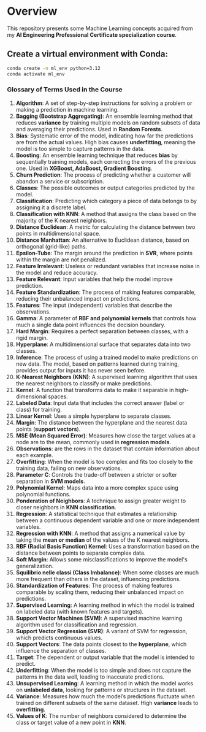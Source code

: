 # Overview 

This repository presents some Machine Learning concepts acquired from my **AI Engineering Professional Certificate specialization course**.

## Create a virtual environment with **Conda**:
 ```bash
 conda create -n ml_env python=3.12
 conda activate ml_env
```

### **Glossary of Terms Used in the Course**  

1. **Algorithm**: A set of step-by-step instructions for solving a problem or making a prediction in machine learning.  
2. **Bagging (Bootstrap Aggregating)**: An ensemble learning method that reduces **variance** by training multiple models on random subsets of data and averaging their predictions. Used in **Random Forests**.  
3. **Bias**: Systematic error of the model, indicating how far the predictions are from the actual values. High bias causes **underfitting**, meaning the model is too simple to capture patterns in the data.  
4. **Boosting**: An ensemble learning technique that reduces **bias** by sequentially training models, each correcting the errors of the previous one. Used in **XGBoost, AdaBoost, Gradient Boosting**.  
5. **Churn Prediction**: The process of predicting whether a customer will abandon a service or subscription.  
6. **Classes**: The possible outcomes or output categories predicted by the model.  
7. **Classification**: Predicting which category a piece of data belongs to by assigning it a discrete label.  
8. **Classification with KNN**: A method that assigns the class based on the majority of the K nearest neighbors.  
9. **Distance Euclidean**: A metric for calculating the distance between two points in multidimensional space.  
10. **Distance Manhattan**: An alternative to Euclidean distance, based on orthogonal (grid-like) paths.  
11. **Epsilon-Tube**: The margin around the prediction in **SVR**, where points within the margin are not penalized.  
12. **Feature Irrelevant**: Useless or redundant variables that increase noise in the model and reduce accuracy.  
13. **Feature Relevant**: Input variables that help the model improve prediction.  
14. **Feature Standardization**: The process of making features comparable, reducing their unbalanced impact on predictions.  
15. **Features**: The input (independent) variables that describe the observations.  
16. **Gamma**: A parameter of **RBF and polynomial kernels** that controls how much a single data point influences the decision boundary.  
17. **Hard Margin**: Requires a perfect separation between classes, with a rigid margin.  
18. **Hyperplane**: A multidimensional surface that separates data into two classes.  
19. **Inference**: The process of using a trained model to make predictions on new data. The model, based on patterns learned during training, provides output for inputs it has never seen before.  
20. **K-Nearest Neighbors (KNN)**: A supervised learning algorithm that uses the nearest neighbors to classify or make predictions.  
21. **Kernel**: A function that transforms data to make it separable in high-dimensional spaces.  
22. **Labeled Data**: Input data that includes the correct answer (label or class) for training.  
23. **Linear Kernel**: Uses a simple hyperplane to separate classes.  
24. **Margin**: The distance between the hyperplane and the nearest data points (**support vectors**).  
25. **MSE (Mean Squared Error)**: Measures how close the target values at a node are to the mean, commonly used in **regression models**.  
26. **Observations**: are the rows in the dataset that contain information about each example.  
27. **Overfitting**: When the model is too complex and fits too closely to the training data, failing on new observations.  
28. **Parameter C**: Controls the trade-off between a stricter or softer separation in **SVM models**.  
29. **Polynomial Kernel**: Maps data into a more complex space using polynomial functions.  
30. **Ponderation of Neighbors**: A technique to assign greater weight to closer neighbors in **KNN classification**.  
31. **Regression**: A statistical technique that estimates a relationship between a continuous dependent variable and one or more independent variables.  
32. **Regression with KNN**: A method that assigns a numerical value by taking the **mean or median** of the values of the K nearest neighbors.  
33. **RBF (Radial Basis Function) Kernel**: Uses a transformation based on the distance between points to separate complex data.  
34. **Soft Margin**: Allows some misclassifications to improve the model's generalization.  
35. **Squilibrio nelle classi (Class Imbalance)**: When some classes are much more frequent than others in the dataset, influencing predictions.  
36. **Standardization of Features**: The process of making features comparable by scaling them, reducing their unbalanced impact on predictions.  
37. **Supervised Learning**: A learning method in which the model is trained on labeled data (with known features and targets).  
38. **Support Vector Machines (SVM)**: A supervised machine learning algorithm used for classification and regression.  
39. **Support Vector Regression (SVR)**: A variant of SVM for regression, which predicts continuous values.  
40. **Support Vectors**: The data points closest to the **hyperplane**, which influence the separation of classes.  
41. **Target**: The dependent or output variable that the model is intended to predict.  
42. **Underfitting**: When the model is too simple and does not capture the patterns in the data well, leading to inaccurate predictions.  
43. **Unsupervised Learning**: A learning method in which the model works on **unlabeled data**, looking for patterns or structures in the dataset.  
44. **Variance**: Measures how much the model’s predictions fluctuate when trained on different subsets of the same dataset. High **variance** leads to **overfitting**.  
45. **Values of K**: The number of neighbors considered to determine the class or target value of a new point in **KNN**.  


